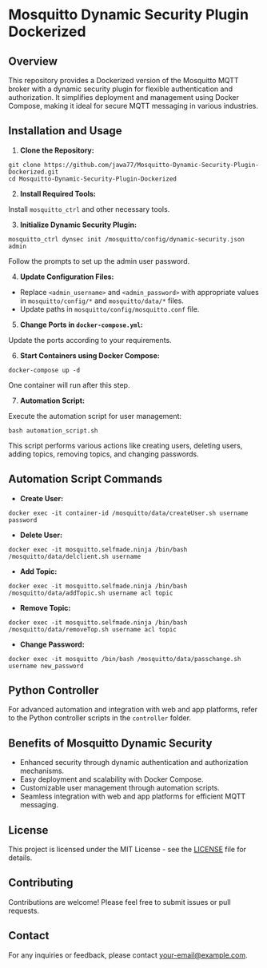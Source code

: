 # Mosquitto Dynamic Security Plugin Dockerized

## Overview

This repository provides a Dockerized version of the Mosquitto MQTT broker with a dynamic security plugin for flexible authentication and authorization. It simplifies deployment and management using Docker Compose, making it ideal for secure MQTT messaging in various industries.

## Installation and Usage

1. **Clone the Repository:**

```
git clone https://github.com/jawa77/Mosquitto-Dynamic-Security-Plugin-Dockerized.git
cd Mosquitto-Dynamic-Security-Plugin-Dockerized
```

2. **Install Required Tools:**

Install `mosquitto_ctrl` and other necessary tools.

3. **Initialize Dynamic Security Plugin:**

```
mosquitto_ctrl dynsec init /mosquitto/config/dynamic-security.json admin
```

Follow the prompts to set up the admin user password.

4. **Update Configuration Files:**

- Replace `<admin_username>` and `<admin_password>` with appropriate values in `mosquitto/config/*` and `mosquitto/data/*` files.
- Update paths in `mosquitto/config/mosquitto.conf` file.

5. **Change Ports in `docker-compose.yml`:**

Update the ports according to your requirements.

6. **Start Containers using Docker Compose:**

```
docker-compose up -d
```


One container will run after this step.

7. **Automation Script:**

Execute the automation script for user management:

```
bash automation_script.sh
```

This script performs various actions like creating users, deleting users, adding topics, removing topics, and changing passwords.

## Automation Script Commands

- **Create User:**
```
docker exec -it container-id /mosquitto/data/createUser.sh username password
```

- **Delete User:**
```
docker exec -it mosquitto.selfmade.ninja /bin/bash /mosquitto/data/delclient.sh username
```

- **Add Topic:**
```
docker exec -it mosquitto.selfmade.ninja /bin/bash /mosquitto/data/addTopic.sh username acl topic
```

- **Remove Topic:**
```
docker exec -it mosquitto.selfmade.ninja /bin/bash /mosquitto/data/removeTop.sh username acl topic
```

- **Change Password:**
```
docker exec -it mosquitto /bin/bash /mosquitto/data/passchange.sh username new_password
```

## Python Controller

For advanced automation and integration with web and app platforms, refer to the Python controller scripts in the `controller` folder.

## Benefits of Mosquitto Dynamic Security

- Enhanced security through dynamic authentication and authorization mechanisms.
- Easy deployment and scalability with Docker Compose.
- Customizable user management through automation scripts.
- Seamless integration with web and app platforms for efficient MQTT messaging.

## License

This project is licensed under the MIT License - see the [LICENSE](LICENSE) file for details.

## Contributing

Contributions are welcome! Please feel free to submit issues or pull requests.

## Contact

For any inquiries or feedback, please contact [your-email@example.com](mailto:your-email@example.com).



